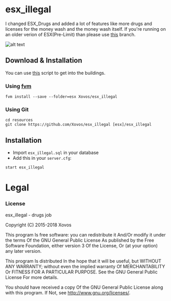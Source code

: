 # esx_illegal

I changed ESX_Drugs and added a lot of features like more drugs and licenses for the money wash and the money wash itself.
If you're running on an older verion of ESX(Pre-Limit) than please use [this](https://github.com/Xovos/esx_illegal/tree/pre-limit-update) branch.

![alt text](https://media.discordapp.net/attachments/572834058652876804/572834129230692352/unknown.png)

## Download & Installation

You can use [this](https://github.com/Xovos/XOVOS_Teleport) script to get into the buildings.

### Using [fvm](https://github.com/qlaffont/fvm-installer)
```
fvm install --save --folder=esx Xovos/esx_illegal
```

### Using Git
```
cd resources
git clone https://github.com/Xovos/esx_illegal [esx]/esx_illegal
```

## Installation
- Import `esx_illegal.sql` in your database
- Add this in your `server.cfg`:

```
start esx_illegal
```

# Legal
### License
esx_illegal - drugs job

Copyright (C) 2015-2018 Xovos

This program Is free software: you can redistribute it And/Or modify it under the terms Of the GNU General Public License As published by the Free Software Foundation, either version 3 Of the License, Or (at your option) any later version.

This program Is distributed In the hope that it will be useful, but WITHOUT ANY WARRANTY; without even the implied warranty Of MERCHANTABILITY Or FITNESS FOR A PARTICULAR PURPOSE. See the GNU General Public License For more details.

You should have received a copy Of the GNU General Public License along with this program. If Not, see http://www.gnu.org/licenses/.
